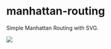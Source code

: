 manhattan-routing
=================

Simple Manhattan Routing with SVG.


![](http://netzzwerg.github.io/manhattan-routing/images/routing.png)
